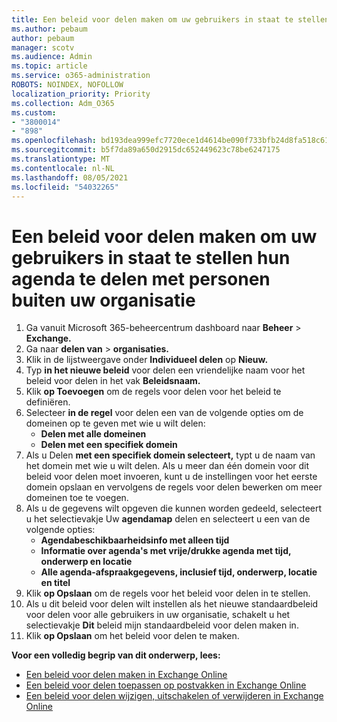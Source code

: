 ```yaml
---
title: Een beleid voor delen maken om uw gebruikers in staat te stellen hun agenda te delen met personen buiten uw organisatie
ms.author: pebaum
author: pebaum
manager: scotv
ms.audience: Admin
ms.topic: article
ms.service: o365-administration
ROBOTS: NOINDEX, NOFOLLOW
localization_priority: Priority
ms.collection: Adm_O365
ms.custom:
- "3800014"
- "898"
ms.openlocfilehash: bd193dea999efc7720ece1d4614be090f733bfb24d8fa518c61ee23cca0063dc
ms.sourcegitcommit: b5f7da89a650d2915dc652449623c78be6247175
ms.translationtype: MT
ms.contentlocale: nl-NL
ms.lasthandoff: 08/05/2021
ms.locfileid: "54032265"
---
```

# <a name="create-a-sharing-policy-to-allow-your-users-to-share-their-calendar-with-people-outside-your-organization"></a>Een beleid voor delen maken om uw gebruikers in staat te stellen hun agenda te delen met personen buiten uw organisatie

1. Ga vanuit Microsoft 365-beheercentrum dashboard naar **Beheer**  >  **Exchange.**
2. Ga naar **delen van**  >  **organisaties.**
3. Klik in de lijstweergave onder **Individueel delen** op **Nieuw.**
4. Typ **in het nieuwe beleid** voor delen een vriendelijke naam voor het beleid voor delen in het vak **Beleidsnaam.**
5. Klik **op Toevoegen**  om de regels voor delen voor het beleid te definiëren.
6. Selecteer **in de regel** voor delen een van de volgende opties om de domeinen op te geven met wie u wilt delen:
    - **Delen met alle domeinen**
    - **Delen met een specifiek domein**
8. Als u Delen **met een specifiek domein selecteert,** typt u de naam van het domein met wie u wilt delen. Als u meer dan één domein voor dit beleid voor delen moet invoeren, kunt u de instellingen voor het eerste domein opslaan en vervolgens de regels voor delen bewerken om meer domeinen toe te voegen.
9. Als u de gegevens wilt opgeven die kunnen worden gedeeld, selecteert u het selectievakje Uw **agendamap** delen en selecteert u een van de volgende opties:
    - **Agendabeschikbaarheidsinfo met alleen tijd**
    - **Informatie over agenda's met vrije/drukke agenda met tijd, onderwerp en locatie**
    - **Alle agenda-afspraakgegevens, inclusief tijd, onderwerp, locatie en titel**
11. Klik **op Opslaan** om de regels voor het beleid voor delen in te stellen.
12. Als u dit beleid voor delen wilt instellen als het nieuwe standaardbeleid voor delen voor alle gebruikers in uw organisatie, schakelt u het selectievakje **Dit** beleid mijn standaardbeleid voor delen maken in.
13. Klik **op Opslaan** om het beleid voor delen te maken.  

**Voor een volledig begrip van dit onderwerp, lees:**

- [Een beleid voor delen maken in Exchange Online](https://docs.microsoft.com/exchange/sharing/sharing-policies/create-a-sharing-policy)
- [Een beleid voor delen toepassen op postvakken in Exchange Online](https://docs.microsoft.com/exchange/sharing/sharing-policies/apply-a-sharing-policy)
- [Een beleid voor delen wijzigen, uitschakelen of verwijderen in Exchange Online](https://docs.microsoft.com/exchange/sharing/sharing-policies/modify-a-sharing-policy)